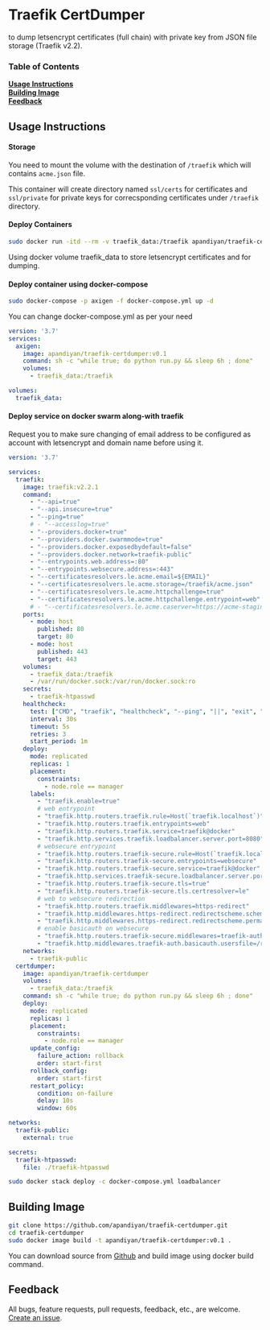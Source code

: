 # Traefik CertDumper

to dump letsencrypt certificates (full chain) with private key from JSON file storage (Traefik v2.2).


### Table of Contents
**[Usage Instructions](#usage-instructions)**<br>
**[Building Image](#building-image)**<br>
**[Feedback](#feedback)**<br>


## Usage Instructions

#### Storage

You need to mount the volume with the destination of `/traefik` which will contains `acme.json` file.

This container will create directory named `ssl/certs` for certificates and `ssl/private` for private keys for correcsponding certificates under `/traefik` directory.


#### Deploy Containers

```bash
sudo docker run -itd --rm -v traefik_data:/traefik apandiyan/traefik-certdumper:v0.1
```

Using docker volume traefik_data to store letsencrypt certificates and for dumping.


#### Deploy container using docker-compose

```bash
sudo docker-compose -p axigen -f docker-compose.yml up -d
```

You can change docker-compose.yml as per your need

```yaml
version: '3.7'
services:
  axigen:
    image: apandiyan/traefik-certdumper:v0.1
    command: sh -c "while true; do python run.py && sleep 6h ; done"
    volumes:
      - traefik_data:/traefik

volumes:
  traefik_data:
```

#### Deploy service on docker swarm along-with traefik

Request you to make sure changing of email address to be configured as account with letsencrypt and domain name before using it.

```yaml
version: '3.7'

services:
  traefik:
    image: traefik:v2.2.1
    command:
      - "--api=true"
      - "--api.insecure=true"
      - "--ping=true"
      # - "--accesslog=true"
      - "--providers.docker=true"
      - "--providers.docker.swarmmode=true"
      - "--providers.docker.exposedbydefault=false"
      - "--providers.docker.network=traefik-public"
      - "--entrypoints.web.address=:80"
      - "--entrypoints.websecure.address=:443"
      - "--certificatesresolvers.le.acme.email=${EMAIL}"
      - "--certificatesresolvers.le.acme.storage=/traefik/acme.json"
      - "--certificatesresolvers.le.acme.httpchallenge=true"
      - "--certificatesresolvers.le.acme.httpchallenge.entrypoint=web"
      # - "--certificatesresolvers.le.acme.caserver=https://acme-staging-v02.api.letsencrypt.org/directory"
    ports:
      - mode: host
        published: 80
        target: 80
      - mode: host
        published: 443
        target: 443
    volumes:
      - traefik_data:/traefik
      - /var/run/docker.sock:/var/run/docker.sock:ro
    secrets:
      - traefik-htpasswd
    healthcheck:
      test: ["CMD", "traefik", "healthcheck", "--ping", "||", "exit", "1"]
      interval: 30s
      timeout: 5s
      retries: 3
      start_period: 1m
    deploy:
      mode: replicated
      replicas: 1
      placement:
        constraints:
          - node.role == manager
      labels:
        - "traefik.enable=true"
        # web entrypoint
        - "traefik.http.routers.traefik.rule=Host(`traefik.localhost`)"
        - "traefik.http.routers.traefik.entrypoints=web"
        - "traefik.http.routers.traefik.service=traefik@docker"
        - "traefik.http.services.traefik.loadbalancer.server.port=8080"
        # websecure entrypoint
        - "traefik.http.routers.traefik-secure.rule=Host(`traefik.localhost`)"
        - "traefik.http.routers.traefik-secure.entrypoints=websecure"
        - "traefik.http.routers.traefik-secure.service=traefik@docker"
        - "traefik.http.services.traefik-secure.loadbalancer.server.port=8080"
        - "traefik.http.routers.traefik-secure.tls=true"
        - "traefik.http.routers.traefik-secure.tls.certresolver=le"
        # web to websecure redirection
        - "traefik.http.routers.traefik.middlewares=https-redirect"
        - "traefik.http.middlewares.https-redirect.redirectscheme.scheme=https"
        - "traefik.http.middlewares.https-redirect.redirectscheme.permanent=true"
        # enable basicauth on websecure
        - "traefik.http.routers.traefik-secure.middlewares=traefik-auth"
        - "traefik.http.middlewares.traefik-auth.basicauth.usersfile=/run/secrets/traefik-htpasswd"
    networks:
      - traefik-public
  certdumper:
    image: apandiyan/traefik-certdumper
    volumes:
      - traefik_data:/traefik
    command: sh -c "while true; do python run.py && sleep 6h ; done"
    deploy:
      mode: replicated
      replicas: 1
      placement:
        constraints:
          - node.role == manager
      update_config:
        failure_action: rollback
        order: start-first
      rollback_config:
        order: start-first
      restart_policy:
        condition: on-failure
        delay: 10s
        window: 60s

networks:
  traefik-public:
    external: true

secrets:
  traefik-htpasswd:
    file: ./traefik-htpasswd
```

```bash
sudo docker stack deploy -c docker-compose.yml loadbalancer
```


## Building Image

```bash
git clone https://github.com/apandiyan/traefik-certdumper.git
cd traefik-certdumper
sudo docker image build -t apandiyan/traefik-certdumper:v0.1 .
```

You can download source from [Github](https://github.com/apandiyan/traefik-certdumper.git) and build image using docker build command.


## Feedback

All bugs, feature requests, pull requests, feedback, etc., are welcome. [Create an issue](https://github.com/apandiyan/traefik-certdumper/issues).
